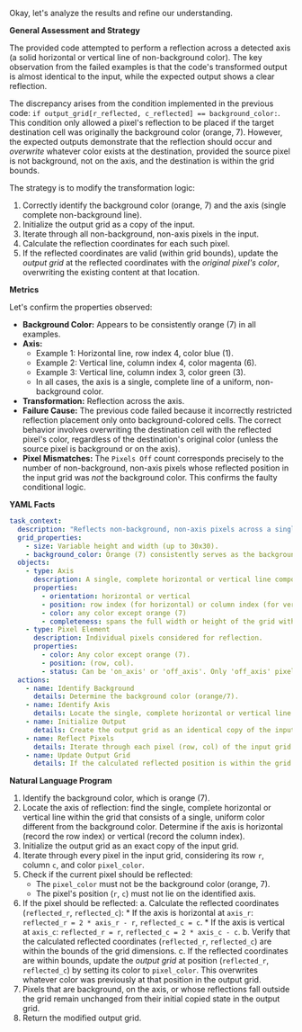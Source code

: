 Okay, let's analyze the results and refine our understanding.

**General Assessment and Strategy**

The provided code attempted to perform a reflection across a detected axis (a solid horizontal or vertical line of non-background color). The key observation from the failed examples is that the code's transformed output is almost identical to the input, while the expected output shows a clear reflection.

The discrepancy arises from the condition implemented in the previous code: `if output_grid[r_reflected, c_reflected] == background_color:`. This condition only allowed a pixel's reflection to be placed if the target destination cell was originally the background color (orange, 7). However, the expected outputs demonstrate that the reflection should occur and *overwrite* whatever color exists at the destination, provided the source pixel is not background, not on the axis, and the destination is within the grid bounds.

The strategy is to modify the transformation logic:
1.  Correctly identify the background color (orange, 7) and the axis (single complete non-background line).
2.  Initialize the output grid as a copy of the input.
3.  Iterate through all non-background, non-axis pixels in the input.
4.  Calculate the reflection coordinates for each such pixel.
5.  If the reflected coordinates are valid (within grid bounds), update the *output grid* at the reflected coordinates with the *original pixel's color*, overwriting the existing content at that location.

**Metrics**

Let's confirm the properties observed:

*   **Background Color:** Appears to be consistently orange (7) in all examples.
*   **Axis:**
    *   Example 1: Horizontal line, row index 4, color blue (1).
    *   Example 2: Vertical line, column index 4, color magenta (6).
    *   Example 3: Vertical line, column index 3, color green (3).
    *   In all cases, the axis is a single, complete line of a uniform, non-background color.
*   **Transformation:** Reflection across the axis.
*   **Failure Cause:** The previous code failed because it incorrectly restricted reflection placement only onto background-colored cells. The correct behavior involves overwriting the destination cell with the reflected pixel's color, regardless of the destination's original color (unless the source pixel is background or on the axis).
*   **Pixel Mismatches:** The `Pixels Off` count corresponds precisely to the number of non-background, non-axis pixels whose reflected position in the input grid was *not* the background color. This confirms the faulty conditional logic.

**YAML Facts**


```yaml
task_context:
  description: "Reflects non-background, non-axis pixels across a single, complete line (axis) of a non-background color, overwriting the destination."
  grid_properties:
    - size: Variable height and width (up to 30x30).
    - background_color: Orange (7) consistently serves as the background/empty space.
  objects:
    - type: Axis
      description: A single, complete horizontal or vertical line composed of a single, non-background color. It acts as the line of reflection.
      properties:
        - orientation: horizontal or vertical
        - position: row index (for horizontal) or column index (for vertical)
        - color: any color except orange (7)
        - completeness: spans the full width or height of the grid without interruption by other colors.
    - type: Pixel Element
      description: Individual pixels considered for reflection.
      properties:
        - color: Any color except orange (7).
        - position: (row, col).
        - status: Can be 'on_axis' or 'off_axis'. Only 'off_axis' pixels are reflected.
  actions:
    - name: Identify Background
      details: Determine the background color (orange/7).
    - name: Identify Axis
      details: Locate the single, complete horizontal or vertical line of a uniform, non-background color. Record its orientation and position index.
    - name: Initialize Output
      details: Create the output grid as an identical copy of the input grid.
    - name: Reflect Pixels
      details: Iterate through each pixel (row, col) of the input grid. If the pixel's color is not background (7) and its position is not on the identified axis, calculate its reflected position (reflected_row, reflected_col).
    - name: Update Output Grid
      details: If the calculated reflected position is within the grid bounds, update the output grid at (reflected_row, reflected_col) with the color of the original pixel from the input grid at (row, col). This update overwrites the previous color at the reflected position in the output grid.
```


**Natural Language Program**

1.  Identify the background color, which is orange (7).
2.  Locate the axis of reflection: find the single, complete horizontal or vertical line within the grid that consists of a single, uniform color different from the background color. Determine if the axis is horizontal (record the row index) or vertical (record the column index).
3.  Initialize the output grid as an exact copy of the input grid.
4.  Iterate through every pixel in the input grid, considering its row `r`, column `c`, and color `pixel_color`.
5.  Check if the current pixel should be reflected:
    *   The `pixel_color` must not be the background color (orange, 7).
    *   The pixel's position (`r`, `c`) must not lie on the identified axis.
6.  If the pixel should be reflected:
    a. Calculate the reflected coordinates (`reflected_r`, `reflected_c`):
        *   If the axis is horizontal at `axis_r`: `reflected_r = 2 * axis_r - r`, `reflected_c = c`.
        *   If the axis is vertical at `axis_c`: `reflected_r = r`, `reflected_c = 2 * axis_c - c`.
    b. Verify that the calculated reflected coordinates (`reflected_r`, `reflected_c`) are within the bounds of the grid dimensions.
    c. If the reflected coordinates are within bounds, update the *output grid* at position (`reflected_r`, `reflected_c`) by setting its color to `pixel_color`. This overwrites whatever color was previously at that position in the output grid.
7.  Pixels that are background, on the axis, or whose reflections fall outside the grid remain unchanged from their initial copied state in the output grid.
8.  Return the modified output grid.